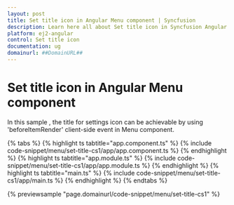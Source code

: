 ```yaml
---
layout: post
title: Set title icon in Angular Menu component | Syncfusion
description: Learn here all about Set title icon in Syncfusion Angular Menu component of Syncfusion Essential JS 2 and more.
platform: ej2-angular
control: Set title icon 
documentation: ug
domainurl: ##DomainURL##
---
```


# Set title icon in Angular Menu component

In this sample , the title for settings icon can be achievable by using 'beforeItemRender' client-side event in Menu component.

{% tabs %}
{% highlight ts tabtitle="app.component.ts" %}
{% include code-snippet/menu/set-title-cs1/app/app.component.ts %}
{% endhighlight %}
{% highlight ts tabtitle="app.module.ts" %}
{% include code-snippet/menu/set-title-cs1/app/app.module.ts %}
{% endhighlight %}
{% highlight ts tabtitle="main.ts" %}
{% include code-snippet/menu/set-title-cs1/app/main.ts %}
{% endhighlight %}
{% endtabs %}
  
{% previewsample "page.domainurl/code-snippet/menu/set-title-cs1" %}